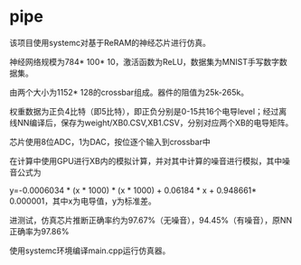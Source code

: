 pipe
====
该项目使用systemc对基于ReRAM的神经芯片进行仿真。

神经网络规模为784* 100* 10，激活函数为ReLU，数据集为MNIST手写数字数据集。

由两个大小为1152* 128的crossbar组成。器件的阻值为25k-265k。

权重数据为正负4比特（即5比特），即正负分别是0-15共16个电导level；经过离线NN编译后，保存为weight/XB0.CSV,XB1.CSV，分别对应两个XB的电导矩阵。

芯片使用8位ADC，1为DAC，按位逐个输入到crossbar中

在计算中使用GPU进行XB内的模拟计算，并对其中计算的噪音进行模拟，其中噪音公式为

y=-0.0006034 * (x * 1000) * (x * 1000) + 0.06184 * x + 0.948661* 0.000001，其中x为电导值，y为标准差。

进测试，仿真芯片推断正确率约为97.67%（无噪音），94.45%（有噪音），原NN正确率为97.86%

使用systemc环境编译main.cpp运行仿真器。
